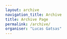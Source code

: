 ```yaml
---
layout: archive
navigation_title: Archive
title: Archive Page
permalink: /archive/
organiser: "Lucas Gatsas"
---
```

